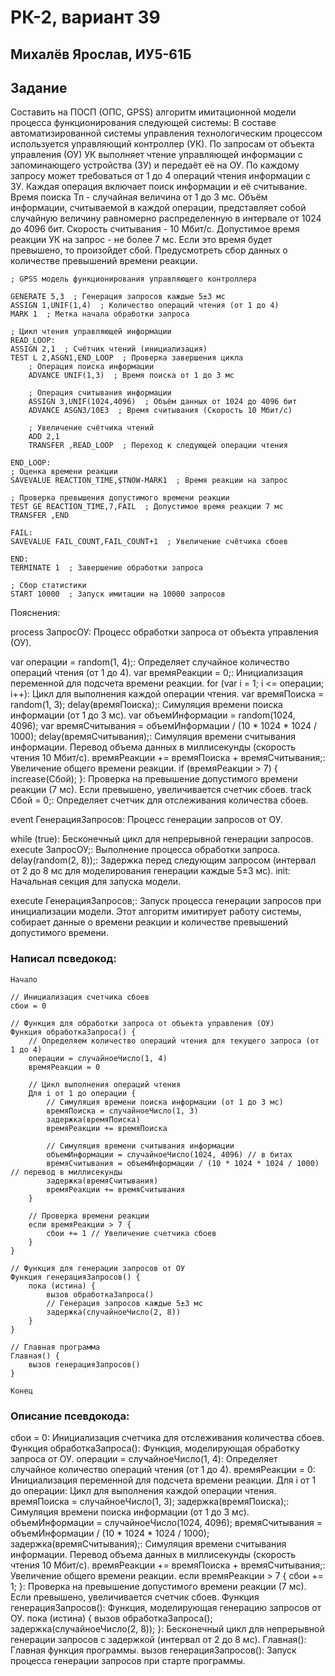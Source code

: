 # РК-2, вариант 39

## Михалёв Ярослав, ИУ5-61Б

## Задание
Составить на ПОСП (ОПС, GPSS) алгоритм имитационной модели процесса функционирования следующей системы: В составе автоматизированной системы управления технологическим процессом используется управляющий контроллер (УК). По запросам от объекта управления (ОУ) УК выполняет чтение управляющей информации с запоминающего устройства (ЗУ) и передаёт её на ОУ. По каждому запросу может требоваться от 1 до 4 операций чтения информации с ЗУ. Каждая операция включает поиск информации и её считывание. Время поиска Тп - случайная величина от 1 до 3 мс. Объём информации, считываемой в каждой операции, представляет собой случайную величину равномерно распределенную в интервале от 1024 до 4096 бит. Скорость считывания - 10 Мбит/с. Допустимое время реакции УК на запрос - не более 7 мс. Если это время будет превышено, то произойдет сбой. Предусмотреть сбор данных о количестве превышений времени реакции.

```pseudo
; GPSS модель функционирования управляющего контроллера

GENERATE 5,3  ; Генерация запросов каждые 5±3 мс
ASSIGN 1,UNIF(1,4)  ; Количество операций чтения (от 1 до 4)
MARK 1  ; Метка начала обработки запроса

; Цикл чтения управляющей информации
READ_LOOP:
ASSIGN 2,1  ; Счётчик чтений (инициализация)
TEST L 2,ASGN1,END_LOOP  ; Проверка завершения цикла
    ; Операция поиска информации
    ADVANCE UNIF(1,3)  ; Время поиска от 1 до 3 мс

    ; Операция считывания информации
    ASSIGN 3,UNIF(1024,4096)  ; Объём данных от 1024 до 4096 бит
    ADVANCE ASGN3/10E3  ; Время считывания (Скорость 10 Мбит/с)

    ; Увеличение счётчика чтений
    ADD 2,1
    TRANSFER ,READ_LOOP  ; Переход к следующей операции чтения

END_LOOP:
; Оценка времени реакции
SAVEVALUE REACTION_TIME,$TNOW-MARK1  ; Время реакции на запрос

; Проверка превышения допустимого времени реакции
TEST GE REACTION_TIME,7,FAIL  ; Допустимое время реакции 7 мс
TRANSFER ,END

FAIL:
SAVEVALUE FAIL_COUNT,FAIL_COUNT+1  ; Увеличение счётчика сбоев

END:
TERMINATE 1  ; Завершение обработки запроса

; Сбор статистики
START 10000  ; Запуск имитации на 10000 запросов
```

Пояснения:

process ЗапросОУ: Процесс обработки запроса от объекта управления (ОУ).

var операции = random(1, 4);: Определяет случайное количество операций чтения (от 1 до 4).
var времяРеакции = 0;: Инициализация переменной для подсчета времени реакции.
for (var i = 1; i <= операции; i++): Цикл для выполнения каждой операции чтения.
var времяПоиска = random(1, 3); delay(времяПоиска);: Симуляция времени поиска информации (от 1 до 3 мс).
var объемИнформации = random(1024, 4096); var времяСчитывания = объемИнформации / (10 * 1024 * 1024 / 1000); delay(времяСчитывания);: Симуляция времени считывания информации. Перевод объема данных в миллисекунды (скорость чтения 10 Мбит/с).
времяРеакции += времяПоиска + времяСчитывания;: Увеличение общего времени реакции.
if (времяРеакции > 7) { increase(Сбой); }: Проверка на превышение допустимого времени реакции (7 мс). Если превышено, увеличивается счетчик сбоев.
track Сбой = 0;: Определяет счетчик для отслеживания количества сбоев.

event ГенерацияЗапросов: Процесс генерации запросов от ОУ.

while (true): Бесконечный цикл для непрерывной генерации запросов.
execute ЗапросОУ;: Выполнение процесса обработки запроса.
delay(random(2, 8));: Задержка перед следующим запросом (интервал от 2 до 8 мс для моделирования генерации каждые 5±3 мс).
init: Начальная секция для запуска модели.

execute ГенерацияЗапросов;: Запуск процесса генерации запросов при инициализации модели.
Этот алгоритм имитирует работу системы, собирает данные о времени реакции и количестве превышений допустимого времени.

### Написал псведокод:
```pseudo
Начало

// Инициализация счетчика сбоев
сбои = 0

// Функция для обработки запроса от объекта управления (ОУ)
Функция обработкаЗапроса() {
    // Определяем количество операций чтения для текущего запроса (от 1 до 4)
    операции = случайноеЧисло(1, 4)
    времяРеакции = 0

    // Цикл выполнения операций чтения
    Для i от 1 до операции {
        // Симуляция времени поиска информации (от 1 до 3 мс)
        времяПоиска = случайноеЧисло(1, 3)
        задержка(времяПоиска)
        времяРеакции += времяПоиска

        // Симуляция времени считывания информации
        объемИнформации = случайноеЧисло(1024, 4096) // в битах
        времяСчитывания = объемИнформации / (10 * 1024 * 1024 / 1000) // перевод в миллисекунды
        задержка(времяСчитывания)
        времяРеакции += времяСчитывания
    }

    // Проверка времени реакции
    если времяРеакции > 7 {
        сбои += 1 // Увеличение счетчика сбоев
    }
}

// Функция для генерации запросов от ОУ
Функция генерацияЗапросов() {
    пока (истина) {
        вызов обработкаЗапроса()
        // Генерация запросов каждые 5±3 мс
        задержка(случайноеЧисло(2, 8))
    }
}

// Главная программа
Главная() {
    вызов генерацияЗапросов()
}

Конец
```

### Описание псевдокода:
сбои = 0: Инициализация счетчика для отслеживания количества сбоев.
Функция обработкаЗапроса(): Функция, моделирующая обработку запроса от ОУ.
операции = случайноеЧисло(1, 4): Определяет случайное количество операций чтения (от 1 до 4).
времяРеакции = 0: Инициализация переменной для подсчета времени реакции.
Для i от 1 до операции: Цикл для выполнения каждой операции чтения.
времяПоиска = случайноеЧисло(1, 3); задержка(времяПоиска);: Симуляция времени поиска информации (от 1 до 3 мс).
объемИнформации = случайноеЧисло(1024, 4096); времяСчитывания = объемИнформации / (10 * 1024 * 1024 / 1000); задержка(времяСчитывания);: Симуляция времени считывания информации. Перевод объема данных в миллисекунды (скорость чтения 10 Мбит/с).
времяРеакции += времяПоиска + времяСчитывания;: Увеличение общего времени реакции.
если времяРеакции > 7 { сбои += 1; }: Проверка на превышение допустимого времени реакции (7 мс). Если превышено, увеличивается счетчик сбоев.
Функция генерацияЗапросов(): Функция, моделирующая генерацию запросов от ОУ.
пока (истина) { вызов обработкаЗапроса(); задержка(случайноеЧисло(2, 8)); }: Бесконечный цикл для непрерывной генерации запросов с задержкой (интервал от 2 до 8 мс).
Главная(): Главная функция программы.
вызов генерацияЗапросов(): Запуск процесса генерации запросов при старте программы.

